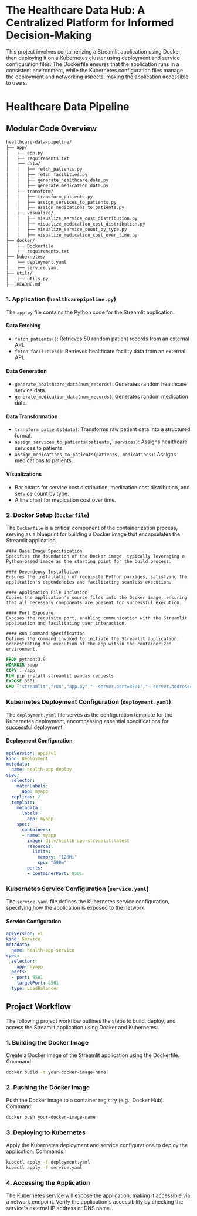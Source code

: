 # The Healthcare Data Hub: A Centralized Platform for Informed Decision-Making

This project involves containerizing a Streamlit application using Docker, then deploying it on a Kubernetes cluster using deployment and service configuration files. The Dockerfile ensures that the application runs in a consistent environment, while the Kubernetes configuration files manage the deployment and networking aspects, making the application accessible to users.

# Healthcare Data Pipeline

## Modular Code Overview
```sh
healthcare-data-pipeline/
├── app/
│   ├── app.py
│   ├── requirements.txt
│   ├── data/
│   │   ├── fetch_patients.py
│   │   ├── fetch_facilities.py
│   │   ├── generate_healthcare_data.py
│   │   ├── generate_medication_data.py
│   ├── transform/
│   │   ├── transform_patients.py
│   │   ├── assign_services_to_patients.py
│   │   ├── assign_medications_to_patients.py
│   ├── visualize/
│   │   ├── visualize_service_cost_distribution.py
│   │   ├── visualize_medication_cost_distribution.py
│   │   ├── visualize_service_count_by_type.py
│   │   ├── visualize_medication_cost_over_time.py
├── docker/
│   ├── Dockerfile
│   ├── requirements.txt
├── kubernetes/
│   ├── deployment.yaml
│   ├── service.yaml
├── utils/
│   ├── utils.py
├── README.md
```

### 1. Application (`healthcarepipeline.py`)

The `app.py` file contains the Python code for the Streamlit application.

#### Data Fetching

* `fetch_patients()`: Retrieves 50 random patient records from an external API.
* `fetch_facilities()`: Retrieves healthcare facility data from an external API.

#### Data Generation

* `generate_healthcare_data(num_records)`: Generates random healthcare service data.
* `generate_medication_data(num_records)`: Generates random medication data.

#### Data Transformation

* `transform_patients(data)`: Transforms raw patient data into a structured format.
* `assign_services_to_patients(patients, services)`: Assigns healthcare services to patients.
* `assign_medications_to_patients(patients, medications)`: Assigns medications to patients.

#### Visualizations

* Bar charts for service cost distribution, medication cost distribution, and service count by type.
* A line chart for medication cost over time.


### 2. Docker Setup (`Dockerfile`)

The `Dockerfile` is a critical component of the containerization process, serving as a blueprint for building a Docker image that encapsulates the Streamlit application.
```
#### Base Image Specification
Specifies the foundation of the Docker image, typically leveraging a Python-based image as the starting point for the build process.

#### Dependency Installation
Ensures the installation of requisite Python packages, satisfying the application's dependencies and facilitating seamless execution.

#### Application File Inclusion
Copies the application's source files into the Docker image, ensuring that all necessary components are present for successful execution.

#### Port Exposure
Exposes the requisite port, enabling communication with the Streamlit application and facilitating user interaction.

#### Run Command Specification
Defines the command invoked to initiate the Streamlit application, orchestrating the execution of the app within the containerized environment.
```
```dockerfile
FROM python:3.9   
WORKDIR /app
COPY . /app
RUN pip install streamlit pandas requests
EXPOSE 8501
CMD ["streamlit","run","app.py","--server.port=8501","--server.address=0.0.0.0"]
```


### Kubernetes Deployment Configuration (`deployment.yaml`)

The `deployment.yaml` file serves as the configuration template for the Kubernetes deployment, encompassing essential specifications for successful deployment.

#### Deployment Configuration

```yaml
apiVersion: apps/v1
kind: Deployment
metadata:
  name: health-app-deploy
spec:
  selector:
    matchLabels:
      app: myapp
  replicas: 2
  template:
    metadata:
      labels:
        app: myapp
    spec:
      containers:
      - name: myapp
        image: djlv/health-app-streamlit:latest
        resources:
          limits:
            memory: "128Mi"
            cpu: "500m"
        ports:
        - containerPort: 8501
```

### Kubernetes Service Configuration (`service.yaml`)

The `service.yaml` file defines the Kubernetes service configuration, specifying how the application is exposed to the network.

#### Service Configuration

```yaml
apiVersion: v1
kind: Service
metadata:
  name: health-app-service
spec:
  selector:
    app: myapp
  ports:
  - port: 8501
    targetPort: 8501
  type: LoadBalancer
```
## Project Workflow

The following project workflow outlines the steps to build, deploy, and access the Streamlit application using Docker and Kubernetes:

### 1. Building the Docker Image

Create a Docker image of the Streamlit application using the Dockerfile.
Command:
```bash
docker build -t your-docker-image-name
```

### 2. Pushing the Docker Image
Push the Docker image to a container registry (e.g., Docker Hub).
Command:
```sh
docker push your-docker-image-name
```
### 3. Deploying to Kubernetes
Apply the Kubernetes deployment and service configurations to deploy the application.
Commands:

```sh
kubectl apply -f deployment.yaml
kubectl apply -f service.yaml
```

### 4. Accessing the Application
The Kubernetes service will expose the application, making it accessible via a network endpoint.
Verify the application's accessibility by checking the service's external IP address or DNS name.
